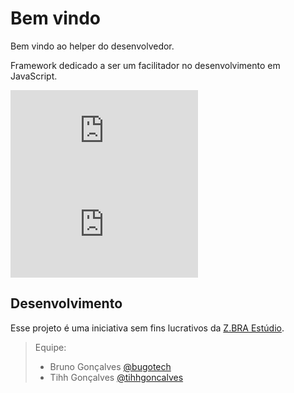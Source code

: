 # Bem vindo
Bem vindo ao helper do desenvolvedor.

Framework dedicado a ser um facilitador no desenvolvimento em JavaScript.

[![Versão](http://apps.zbraestudio.com.br/flags/version.php?path=zbraestudio/rhinoJS)](/releases.md)
[![Versão](http://apps.zbraestudio.com.br/flags/size.php?path=zbraestudio/rhinoJS)](/releases.md)

## Desenvolvimento
Esse projeto é uma iniciativa sem fins lucrativos da [Z.BRA Estúdio](http://www.zbraestudio.com.br).

> Equipe:
> - Bruno Gonçalves [@bugotech](https://twitter.com/bugotech)
> - Tihh Gonçalves [@tihhgoncalves](https://twitter.com/tihhgoncalves)

